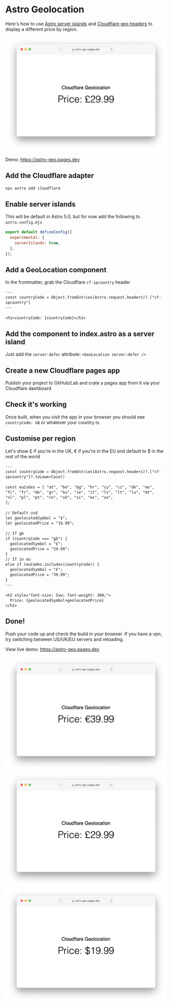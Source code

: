 # Astro Geolocation

Here's how to use [Astro server islands](https://astro.build/blog/future-of-astro-server-islands/) and [Cloudflare geo headers](https://developers.cloudflare.com/network/ip-geolocation/) to display a different price by region.

![webpage showing "Cloudflare Geolocation Price: £29.99"](public/gb.png)

Demo: https://astro-geo.pages.dev

## Add the Cloudflare adapter

`npx astro add cloudflare`

## Enable server islands

This will be default in Astro 5.0, but for now add the following to `astro.config.mjs`

```js
export default defineConfig({
  experimental: {
    serverIslands: true,
  },
});
```

## Add a GeoLocation component

In the frontmatter, grab the Cloudflare `cf-ipcountry` header

```astro
---
const countryCode = Object.fromEntries(Astro.request.headers)?.["cf-ipcountry"]
---

<h1>countryCode: {countryCode}</h1>
```

## Add the component to index.astro as a server island

Just add the `server:defer` attribute: `<GeoLocation server:defer />`

## Create a new Cloudflare pages app

Publish your project to GitHub/Lab and crate a pages app from it via your Cloudflare dashboard

## Check it's working

Once built, when you visit the app in your browser you should see `countryCode: GB` or whatever your country is.

## Customise per region

Let's show £ if you're in the UK, € if you're in the EU and default to $ in the rest of the world

```astro
---
const countryCode = Object.fromEntries(Astro.request.headers)?.["cf-ipcountry"]?.toLowerCase()

const euCodes = [ "at", "be", "bg", "hr", "cy", "cz", "dk", "ee", "fi", "fr", "de", "gr", "hu", "ie", "it", "lv", "lt", "lu", "mt", "nl", "pl", "pt", "ro", "sk", "si", "es", "se",
];

// Default usd
let geolocatedSymbol = "$";
let geolocatedPrice = "19.99";

// If gb
if (countryCode === "gb") {
  geolocatedSymbol = "£";
  geolocatedPrice = "29.99";
}
// If in eu
else if (euCodes.includes(countryCode)) {
  geolocatedSymbol = "€";
  geolocatedPrice = "39.99";
}
---

<h2 style="font-size: 5vw; font-weight: 300;">
  Price: {geolocatedSymbol+geolocatedPrice}
</h2>
```

## Done!

Push your code up and check the build in your browser. If you have a vpn, try switching between US/UK/EU servers and reloading.

View live demo: https://astro-geo.pages.dev

![webpage showing "Cloudflare Geolocation Price: €39.99"](public/eu.png)
![webpage showing "Cloudflare Geolocation Price: £29.99"](public/gb.png)
![webpage showing "Cloudflare Geolocation Price: €39.99"](public/us.png)